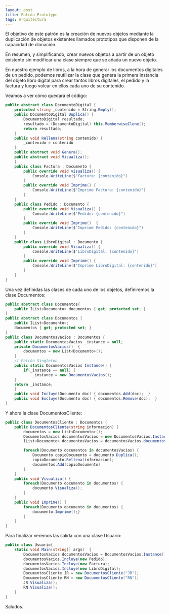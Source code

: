 ```yaml
---
layout: post
title: Patrón Prototype
tags: Arquitectura
---
```


El objetivo de este patrón es la creación de nuevos objetos mediante la duplicación de objetos existentes llamados prototipos que disponen de la capacidad de clonación.

En resumen, y simplificando, crear nuevos objetos a partir de un objeto existente sin modificar una clase siempre que se añada un nuevo objeto.

En nuestro ejemplo de libros, a la hora de generar los documentos digitales de un pedido, podemos reutilizar la clase que genera la primera instancia del objeto libro digital para crear tantos libros digitales, el pedido y la factura y luego volcar en ellos cada uno de su contenido.

Veamos a ver cómo quedará el código:

~~~csharp
public abstract class DocumentoDigital {
    protected string _contenido = String.Empty();
    public DocumentoDigital Duplica() {
        DocumentoDigital resultado;
        resultado = (DocumentoDigital) this.MemberwiseClone();
        return resultado;
    }
    public void Rellena(string contenido) {
        _contenido = contenido
    }
    public abstract void Genera();
    public abstract void Visualiza();
    }
    public class Factura : Documento {
        public override void visualiza() {
            Console.WriteLine($"Factura: {contenido}")
        }
        public override void Imprime() {
            Console.WriteLine($"Imprime Factura: {contenido}")
        }
    }
    public class Pedido : Documento {
        public override void Visualiza() {
            Console.WriteLine($"Pedido: {contenido}")
        }
        public override void Imprime()  {
            Console.WriteLine($"Imprime Pedido: {contenido}")
        }
    }
    public class LibroDigital : Documento {
        public override void Visualiza() {
            Console.WriteLine($"LibroDigital: {contenido}")
        }
        public override void Imprime() {
            Console.WriteLine($"Imprime LibroDigital: {contenido}")
        }
    }
}
~~~

Una vez definidas las clases de cada uno de los objetos, definiremos la clase Documentos:

~~~csharp
public abstract class Documentos{
    public IList<Documento> documentos { get; protected set; }
}
public abstract class Documentos {
    public IList<Documento>;
    documentos { get; protected set; }
}
public class DocumentosVacios : Documentos {
    public static DocumentosVacios _instance = null;
    private DocumentosVacios()  {
        documentos = new List<Documento>();
    }
    // Patrón Singleton
    public static DocumentosVacios Instance() {
        if(_instance == null) {
            _instance = new DocumentosVacios();
    }
    return _instance;
    }
    public void Incluye(Documento doc) { documentos.Add(doc);  }
    public void Excluye(Documento doc) { documentos.Remove(doc);  }
}
~~~

Y ahora la clase DocumentosCliente:

~~~csharp
public class DocumentosCliente : Documentos {
    public DocumentosCliente(string informacion) {
        documentos = new List<Documento>();
        DocumentosVacios documentosVacios = new DocumentosVacios.Instance();
        IList<Documento> documentosVacios = documentosVacios.documentos;

        foreach(Documento documentos in documentosVacios) {
            Documento copioDocumento = documento.Duplica();
            copioDocumento.Rellena(informacion);
            documentos.Add(copioDocumento)
        }
    }
    public void Visualiza() {
        foreach(Documento documento in documentos) {
            documento.Visualiza();
        }
    }
    public void Imprime() {
        foreach(Documento documento in documentos) {
            documento.Imprime();}
        }
    }
}
~~~

Para finalizar veremos las salida con una clase Usuario:

~~~csharp
public class Usuario{
    static void Main(string[] args)  {
        DocumentosVacios documentosVacios = DocumentosVacios.Instance();
        documentosVacios.Incluye(new Pedido);
        documentosVacios.Incluye(new Factura);
        documentosVacios.Incluye(new LibroDigital);
        DocumentosCliente JR = new DocumentosCliente("JR");
        DocumentosCliente RN = new DocumentosCliente("RN");
        JR.Visualiza();
        RN.Visualiza();
    }
}
~~~

Saludos.


